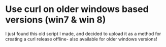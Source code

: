 # Use curl on older windows based versions (win7 & win 8)
I just found this old script I made,
and decided to upload it as a method for creating a curl release offline- also available for older windows versions!

